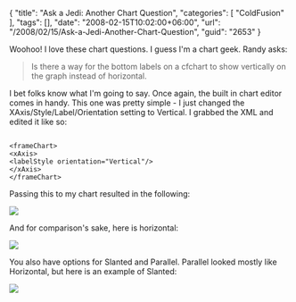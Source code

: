 {
	"title": "Ask a Jedi: Another Chart Question",
	"categories": [
		"ColdFusion"
	],
	"tags": [],
	"date": "2008-02-15T10:02:00+06:00",
	"url": "/2008/02/15/Ask-a-Jedi-Another-Chart-Question",
	"guid": "2653"
}

Woohoo! I love these chart questions. I guess I'm a chart geek. Randy asks:
<p>
<blockquote>
<p>
Is there a way for the bottom labels on a cfchart to show vertically on the graph instead of horizontal.
</p>
</blockquote>
<p>

I bet folks know what I'm going to say. Once again, the built in chart editor comes in handy. This one was pretty simple - I just changed the XAxis/Style/Label/Orientation setting to Vertical. I grabbed the XML and edited it like so:
<p>

<code>
&lt;frameChart&gt;
&lt;xAxis&gt;
&lt;labelStyle orientation="Vertical"/&gt;
&lt;/xAxis&gt;
&lt;/frameChart&gt;		
</code>
<p>

Passing this to my chart resulted in the following:
<p>

<img src="http://www.raymondcamden.com/images/Picture 26.png">
<p>

And for comparison's sake, here is horizontal:
<p>

<img src="http://www.coldfusionjedi.com/images/Picture 33.png">
<p>

You also have options for Slanted and Parallel. Parallel looked mostly like Horizontal, but here is an example of Slanted:
<p>

<img src="http://www.coldfusionjedi.com/images//Picture 42.png">
